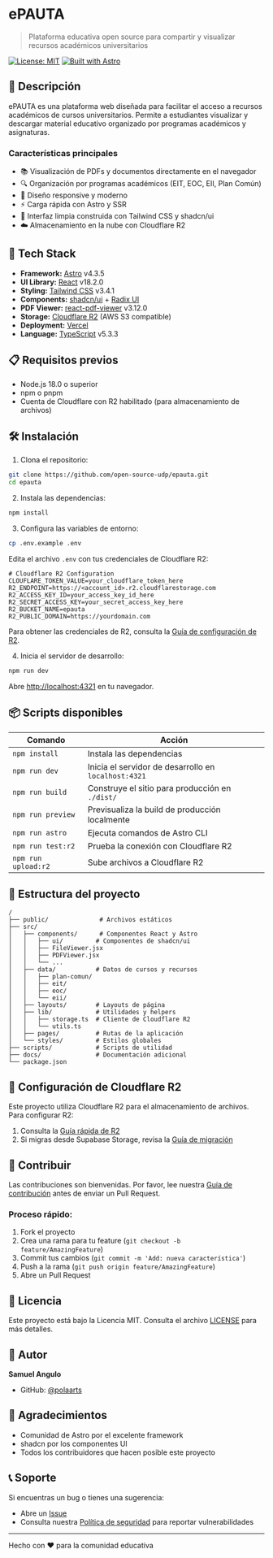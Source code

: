 # ePAUTA

> Plataforma educativa open source para compartir y visualizar recursos académicos universitarios

[![License: MIT](https://img.shields.io/badge/License-MIT-yellow.svg)](https://opensource.org/licenses/MIT)
[![Built with Astro](https://astro.badg.es/v2/built-with-astro/tiny.svg)](https://astro.build)

## 📖 Descripción

ePAUTA es una plataforma web diseñada para facilitar el acceso a recursos académicos de cursos universitarios. Permite a estudiantes visualizar y descargar material educativo organizado por programas académicos y asignaturas.

### Características principales

- 📚 Visualización de PDFs y documentos directamente en el navegador
- 🔍 Organización por programas académicos (EIT, EOC, EII, Plan Común)
- 📱 Diseño responsive y moderno
- ⚡ Carga rápida con Astro y SSR
- 🎨 Interfaz limpia construida con Tailwind CSS y shadcn/ui
- ☁️ Almacenamiento en la nube con Cloudflare R2

## 🚀 Tech Stack

- **Framework:** [Astro](https://astro.build) v4.3.5
- **UI Library:** [React](https://react.dev) v18.2.0
- **Styling:** [Tailwind CSS](https://tailwindcss.com) v3.4.1
- **Components:** [shadcn/ui](https://ui.shadcn.com) + [Radix UI](https://www.radix-ui.com)
- **PDF Viewer:** [react-pdf-viewer](https://react-pdf-viewer.dev) v3.12.0
- **Storage:** [Cloudflare R2](https://www.cloudflare.com/products/r2/) (AWS S3 compatible)
- **Deployment:** [Vercel](https://vercel.com)
- **Language:** [TypeScript](https://www.typescriptlang.org) v5.3.3

## 📋 Requisitos previos

- Node.js 18.0 o superior
- npm o pnpm
- Cuenta de Cloudflare con R2 habilitado (para almacenamiento de archivos)

## 🛠️ Instalación

1. Clona el repositorio:

```bash
git clone https://github.com/open-source-udp/epauta.git
cd epauta
```

2. Instala las dependencias:

```bash
npm install
```

3. Configura las variables de entorno:

```bash
cp .env.example .env
```

Edita el archivo `.env` con tus credenciales de Cloudflare R2:

```env
# Cloudflare R2 Configuration
CLOUFLARE_TOKEN_VALUE=your_cloudflare_token_here
R2_ENDPOINT=https://<account_id>.r2.cloudflarestorage.com
R2_ACCESS_KEY_ID=your_access_key_id_here
R2_SECRET_ACCESS_KEY=your_secret_access_key_here
R2_BUCKET_NAME=epauta
R2_PUBLIC_DOMAIN=https://yourdomain.com
```

Para obtener las credenciales de R2, consulta la [Guía de configuración de R2](./docs/GUIA_RAPIDA_R2.md).

4. Inicia el servidor de desarrollo:

```bash
npm run dev
```

Abre [http://localhost:4321](http://localhost:4321) en tu navegador.

## 📦 Scripts disponibles

| Comando | Acción |
|---------|--------|
| `npm install` | Instala las dependencias |
| `npm run dev` | Inicia el servidor de desarrollo en `localhost:4321` |
| `npm run build` | Construye el sitio para producción en `./dist/` |
| `npm run preview` | Previsualiza la build de producción localmente |
| `npm run astro` | Ejecuta comandos de Astro CLI |
| `npm run test:r2` | Prueba la conexión con Cloudflare R2 |
| `npm run upload:r2` | Sube archivos a Cloudflare R2 |

## 📁 Estructura del proyecto

```
/
├── public/              # Archivos estáticos
├── src/
│   ├── components/      # Componentes React y Astro
│   │   ├── ui/         # Componentes de shadcn/ui
│   │   ├── FileViewer.jsx
│   │   ├── PDFViewer.jsx
│   │   └── ...
│   ├── data/           # Datos de cursos y recursos
│   │   ├── plan-comun/
│   │   ├── eit/
│   │   ├── eoc/
│   │   └── eii/
│   ├── layouts/        # Layouts de página
│   ├── lib/            # Utilidades y helpers
│   │   ├── storage.ts  # Cliente de Cloudflare R2
│   │   └── utils.ts
│   ├── pages/          # Rutas de la aplicación
│   └── styles/         # Estilos globales
├── scripts/            # Scripts de utilidad
├── docs/               # Documentación adicional
└── package.json
```

## 🔧 Configuración de Cloudflare R2

Este proyecto utiliza Cloudflare R2 para el almacenamiento de archivos. Para configurar R2:

1. Consulta la [Guía rápida de R2](./docs/GUIA_RAPIDA_R2.md)
2. Si migras desde Supabase Storage, revisa la [Guía de migración](./docs/MIGRACION_R2.md)

## 🤝 Contribuir

Las contribuciones son bienvenidas. Por favor, lee nuestra [Guía de contribución](./CONTRIBUTING.md) antes de enviar un Pull Request.

### Proceso rápido:

1. Fork el proyecto
2. Crea una rama para tu feature (`git checkout -b feature/AmazingFeature`)
3. Commit tus cambios (`git commit -m 'Add: nueva característica'`)
4. Push a la rama (`git push origin feature/AmazingFeature`)
5. Abre un Pull Request

## 📝 Licencia

Este proyecto está bajo la Licencia MIT. Consulta el archivo [LICENSE](./LICENSE) para más detalles.

## 👥 Autor

**Samuel Angulo**

- GitHub: [@polaarts](https://github.com/polaarts)

## 🙏 Agradecimientos

- Comunidad de Astro por el excelente framework
- shadcn por los componentes UI
- Todos los contribuidores que hacen posible este proyecto

## 📞 Soporte

Si encuentras un bug o tienes una sugerencia:

- Abre un [Issue](https://github.com/open-source-udp/epauta/issues)
- Consulta nuestra [Política de seguridad](./SECURITY.md) para reportar vulnerabilidades

---

Hecho con ❤️ para la comunidad educativa
